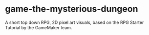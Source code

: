# game-the-mysterious-dungeon
A short top down RPG, 2D pixel art visuals, based on the RPG Starter Tutorial by the GameMaker team.
